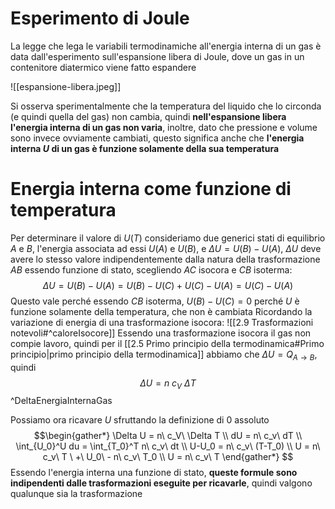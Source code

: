 # Esperimento di Joule
La legge che lega le variabili termodinamiche all'energia interna di un gas è data dall'esperimento sull'espansione libera di Joule, dove un gas in un contenitore diatermico viene fatto espandere

![[espansione-libera.jpeg]]

Si osserva sperimentalmente che la temperatura del liquido che lo circonda (e quindi quella del gas) non cambia, quindi **nell'espansione libera l'energia interna di un gas non varia**, inoltre, dato che pressione e volume sono invece ovviamente cambiati, questo significa anche che **l'energia interna $U$ di un gas è funzione solamente della sua temperatura**

# Energia interna come funzione di temperatura
Per determinare il valore di $U(T)$ consideriamo due generici stati di equilibrio $A$ e $B$, l'energia associata ad essi $U(A)$ e $U(B)$, e $\Delta U = U(B)-U(A)$, $\Delta U$ deve avere lo stesso valore indipendentemente dalla natura della trasformazione $AB$ essendo funzione di stato, scegliendo $AC$ isocora e $CB$ isoterma:
$$\Delta U = U(B) - U(A) = U(B) -U(C) +U(C) -U(A) = U(C)-U(A)$$
Questo vale perché essendo $CB$ isoterma, $U(B)-U(C)=0$ perché $U$ è funzione solamente della temperatura, che non è cambiata
Ricordando la variazione di energia di una trasformazione isocora:
![[2.9 Trasformazioni notevoli#^caloreIsocore]]
Essendo una trasformazione isocora il gas non compie lavoro, quindi per il [[2.5 Primo principio della termodinamica#Primo principio|primo principio della termodinamica]] abbiamo che $\Delta U = Q_{A \rightarrow B}$, quindi
$$
\Delta U = n\ c_V\ \Delta T
$$
^DeltaEnergiaInternaGas

Possiamo ora ricavare $U$ sfruttando la definizione di 0 assoluto
$$\begin{gather*}
\Delta U = n\ c_V\ \Delta T \\
dU = n\ c_v\ dT \\
\int_{U_0}^U du = \int_{T_0}^T n\ c_v\ dt \\
U-U_0 = n\ c_v\ (T-T_0) \\
U = n\ c_v\ T \ +\ U_0\ -  n\ c_v\ T_0 \\
U = n\ c_v\ T
\end{gather*} $$
Essendo l'energia interna una funzione di stato, **queste formule sono indipendenti dalle trasformazioni eseguite per ricavarle**, quindi valgono qualunque sia la trasformazione